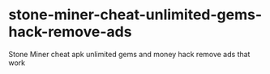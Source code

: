 # stone-miner-cheat-unlimited-gems-hack-remove-ads
Stone Miner cheat apk unlimited gems and money hack remove ads that work
